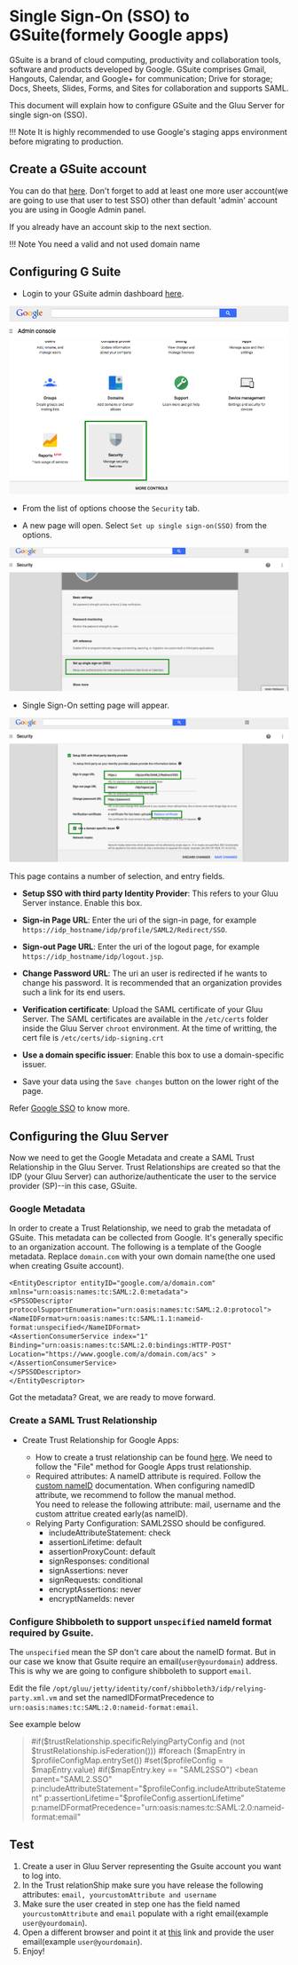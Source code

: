 # Single Sign-On (SSO) to GSuite(formely Google apps)
GSuite is a brand of cloud computing, productivity and collaboration tools, software and products developed by Google.
GSuite comprises Gmail, Hangouts, Calendar, and Google+ for communication; Drive for storage; Docs, Sheets, Slides, Forms, and Sites for collaboration and supports SAML.

This document will explain how to configure GSuite and the Gluu Server for single sign-on (SSO).

!!! Note
    It is highly recommended to use Google's staging apps environment before migrating to production.
    
## Create a GSuite account

You can do that [here](https://gsuite.google.com/signup/basic/welcome). Don't forget to add at least one more user account(we are going to use that user to test SSO) other than default 'admin' account you are using in Google Admin panel.

If you already have an account skip to the next section.
   
!!! Note
    You need a valid and not used domain name
   
## Configuring G Suite


- Login to your GSuite admin dashboard [here](admin.google.com).

![Image](../../img/integration/admin_console.png)

- From the list of options choose the `Security` tab.

- A new page will open. Select `Set up single sign-on(SSO)` from the
options.

![Image](../../img/integration/security_setting.png)

- Single Sign-On setting page will appear. 

![Image](../../img/integration/final_setup.png)

  This page contains a number of selection, and entry fields.

   * __Setup SSO with third party Identity Provider__: This
     refers to your Gluu Server instance. Enable this box.

   * __Sign-in Page URL__: Enter the uri of the sign-in page, for
     example `https://idp_hostname/idp/profile/SAML2/Redirect/SSO`.

   * __Sign-out Page URL__: Enter the uri of the logout page, for
     example `https://idp_hostname/idp/logout.jsp`.

   * __Change Password URL__: The uri an user is redirected if he wants
     to change his password. It is recommended that an organization 
     provides such a link for its end users.

   * __Verification certificate__: Upload the SAML certificate of your
     Gluu Server. The SAML certificates are available in the `/etc/certs` folder inside the Gluu Server `chroot` environment.
     At the time of writting, the cert file is `/etc/certs/idp-signing.crt`

   * __Use a domain specific issuer__: Enable this box to use a
     domain-specific issuer.

   * Save your data using the `Save changes` button on the lower right
     of the page.

Refer [Google SSO](https://support.google.com/a/answer/60224?hl=en) to know more.

## Configuring the Gluu Server

Now we need to get the Google Metadata and create a SAML Trust Relationship in the Gluu Server. Trust Relationships are created so that the IDP (your Gluu Server) can authorize/authenticate the user to the service provider (SP)--in this case, GSuite. 

### Google Metadata
In order to create a Trust Relationship, we need to grab the metadata of
GSuite. This metadata can be collected from Google. It's generally
specific to an organization account. The following is a template of the Google metadata.
Replace `domain.com` with your own domain name(the one used when creating Gsuite account).

```
<EntityDescriptor entityID="google.com/a/domain.com" xmlns="urn:oasis:names:tc:SAML:2.0:metadata">
<SPSSODescriptor protocolSupportEnumeration="urn:oasis:names:tc:SAML:2.0:protocol">
<NameIDFormat>urn:oasis:names:tc:SAML:1.1:nameid-format:unspecified</NameIDFormat>
<AssertionConsumerService index="1" Binding="urn:oasis:names:tc:SAML:2.0:bindings:HTTP-POST"
Location="https://www.google.com/a/domain.com/acs" ></AssertionConsumerService>
</SPSSODescriptor>
</EntityDescriptor>
```

Got the metadata? Great, we are ready to move forward. 

### Create a SAML Trust Relationship
- Create Trust Relationship for Google Apps: 

   - How to create a trust relationship can be found [here](../../admin-guide/saml.md#trust-relationship-requirements). We need to follow the "File" method for Google Apps trust relationship.
    - Required attributes: 
    A nameID attribute is required. Follow the [custom nameID](../../admin-guide/saml.md#custom-nameid) documentation. When configuring namedID attribute, we recommend to follow the manual method.  
    You need to release the following attribute: mail, username and the custom attritue created early(as nameID).
    - Relying Party Configuration: SAML2SSO should be configured. 
        * includeAttributeStatement: check
        * assertionLifetime: default 
        * assertionProxyCount: default
        * signResponses: conditional
        * signAssertions: never
        * signRequests: conditional
        * encryptAssertions: never
        * encryptNameIds: never 
        
### Configure Shibboleth to support `unspecified` nameId format required by Gsuite.
    
 The `unspecified` mean the SP don't care about the nameID format. But in our case we know that Gsuite require an email(`user@yourdomain`) address. This is why we are going to configure shibboleth to support `email`.
  
 Edit the file `/opt/gluu/jetty/identity/conf/shibboleth3/idp/relying-party.xml.vm` and set the namedIDFormatPrecedence to `urn:oasis:names:tc:SAML:2.0:nameid-format:email`.
   
 See example below 
   
  > #if($trustRelationship.specificRelyingPartyConfig and (not $trustRelationship.isFederation()))
                #foreach ($mapEntry in $profileConfigMap.entrySet())
                    #set($profileConfig = $mapEntry.value)
                    #if($mapEntry.key == "SAML2SSO")
                    <bean parent="SAML2.SSO"
                          p:includeAttributeStatement="$profileConfig.includeAttributeStatement"
                          p:assertionLifetime="$profileConfig.assertionLifetime"
                          p:nameIDFormatPrecedence="urn:oasis:names:tc:SAML:2.0:nameid-format:email" 
        
     
## Test 
  
1. Create a user in Gluu Server representing the Gsuite account you want to log into.       
1. In the Trust relationShip make sure you have release the following attributes: `email, yourcustomAttribute and username`    
1. Make sure the user created in step one has the field named `yourcustomAttribute` and `email` populate with a right email(example `user@yourdomain`).    
1. Open a different browser and point it at [this](https://accounts.google.com/signin/v2/identifier?continue=https%3A%2F%2Fmyaccount.google.com%2Fintro%3Futm_source%3DOGB%26utm_medium%3Dapp&followup=https%3A%2F%2Fmyaccount.google.com%2Fintro%3Futm_source%3DOGB%26utm_medium%3Dapp&osid=1&service=accountsettings&flowName=GlifWebSignIn&flowEntry=ServiceLogin) link and provide the user email(example `user@yourdomain`).    
1. Enjoy!   
    



